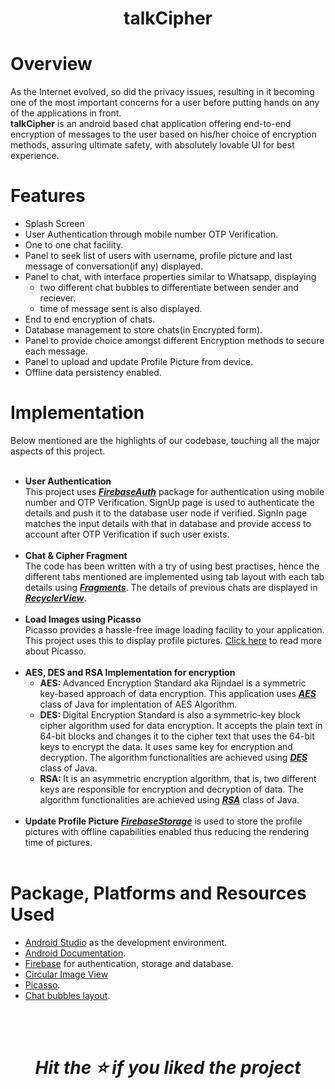 <div align="center"><h1>talkCipher</h1></div>
<h1><b>Overview</b></h1>
As the Internet evolved, so did the privacy issues, resulting in it becoming one of the most
important concerns for a user before putting hands on any of the applications in front.<br>
<b>talkCipher</b> is an android based chat application offering end-to-end encryption of
messages to the user based on his/her choice of encryption methods, assuring ultimate
safety, with absolutely lovable UI for best experience.

<h1>Features</h1>

  * Splash Screen
  * User Authentication through mobile number OTP Verification.
  * One to one chat facility.
  * Panel to seek list of users with username, profile picture and last message of conversation(if any) displayed.
  * Panel to chat, with interface properties similar to Whatsapp, displaying 
      * two different chat bubbles to differentiate between sender and reciever.
      * time of message sent is also displayed.
  * End to end encryption of chats.
  * Database management to store chats(in Encrypted form).
  * Panel to provide choice amongst different Encryption methods to secure each message.
  * Panel to upload and update Profile Picture from device.
  * Offline data persistency enabled.
  
<h1>Implementation</h1>
Below mentioned are the highlights of our codebase, touching all the major aspects of this project.<br><br>

  * <b>User Authentication</b><br>
      This project uses <b><i>[FirebaseAuth](https://firebase.google.com/docs/auth)</i></b> package for authentication using mobile number and OTP Verification.
      SignUp page is used to authenticate the details and push it to the database user node if verified.
      SignIn page matches the input details with that in database and provide access to account after OTP Verification if such user exists.<br><br>
  * <b>Chat & Cipher Fragment</b><br>
      The code has been written with a try of using best practises, hence the different tabs mentioned are implemented using tab layout with each tab details using <b><i>[Fragments](https://developer.android.com/guide/fragments)</i></b>.
      The details of previous chats are displayed in <b><i>[RecyclerView](https://developer.android.com/guide/topics/ui/layout/recyclerview)</i></b>.<br><br>
  * <b>Load Images using Picasso</b><br>
      Picasso provides a hassle-free image loading facility to your application. This project uses this to display profile pictures.
      [Click here](https://square.github.io/picasso/) to read more about Picasso.<br><br>
  * <b>AES, DES and RSA Implementation for encryption</b><br>
    * <b>AES: </b>Advanced Encryption Standard aka Rijndael is a symmetric key-based approach of data encryption.
           This application uses <b><i>[AES](https://docs.oracle.com/cd/E17904_01/apirefs.1111/e10668/oracle/security/crypto/core/AES.html)</i></b> class of Java for implentation of AES Algorithm.<br>
    * <b>DES: </b>Digital Encryption Standard is also a symmetric-key block cipher algorithm used for data encryption. It accepts the plain text in 64-bit blocks and changes it to the cipher text that uses the 64-bit keys to encrypt the data. It uses same key for encryption and decryption.
            The algorithm functionalities are achieved using <b><i>[DES](https://docs.oracle.com/cd/E17904_01/apirefs.1111/e10668/oracle/security/crypto/core/DES.html)</i></b> class of Java.<br>
    * <b>RSA: </b>It is an asymmetric encryption algorithm, that is, two different keys are responsible for encryption and decryption of data.
            The algorithm functionalities are achieved using <b><i>[RSA](https://docs.oracle.com/cd/E17904_01/apirefs.1111/e10668/oracle/security/crypto/core/RSA.html)</i></b> class of Java.<br><br>
  * <b>Update Profile Picture</b>
      <b><i>[FirebaseStorage](https://firebase.google.com/docs/storage)</i></b> is used to store the profile pictures with offline capabilities enabled thus reducing the rendering time of pictures.<br><br>

<h1>Package, Platforms and Resources Used</h1>

  * [Android Studio](https://developer.android.com/studio) as the development environment.<br>
  * [Android Documentation](https://developer.android.com/docs).
  * [Firebase](https://firebase.google.com/docs) for authentication, storage and database.
  * [Circular Image View](https://github.com/hdodenhof/CircleImageView)
  * [Picasso](https://square.github.io/picasso/).
  * [Chat bubbles layout](https://stackoverflow.com/questions/7974847/android-drawable-speech-bubble).
  
<br><br><div align="center"><h1><i>Hit the ⭐ if you liked the project</i></h1></div>
  
